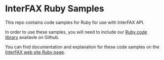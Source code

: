 # InterFAX Ruby Samples

This repo contains code samples for Ruby for use with InterFAX API. 

In order to use these samples, you will need to include our [Ruby code library](https://github.com/interfax/interfax-ruby) availavle on Github.

You can find documentation and explanation for these code samples on the [InterFAX web site Ruby page](https://www.interfax.net/en/dev/ruby).

